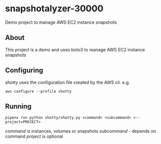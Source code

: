 # snapshotalyzer-30000
Demo project to manage AWS EC2 instance snapshots

## About

This project is a demo and uses boto3 to manage AWS EC2 instance snapshots

## Configuring

shotty uses the configuration file created by the AWS cli. e.g.

`aws configure --profile shotty`

## Running

`pipenv run python shotty/shotty.py <command> <subcommand>
<--project=PROJECT>`

*command* is instances, volumes or snapshots
*subcommand* - depends on command
*project* is optional
